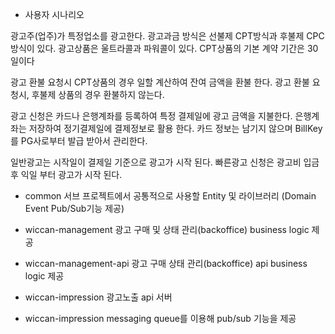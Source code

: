 * 사용자 시나리오

광고주(업주)가 특정업소를 광고한다.
광고과금 방식은 선불제 CPT방식과 후불제 CPC방식이 있다.
광고상품은 울트라콜과 파워콜이 있다.
CPT상품의 기본 계약 기간은 30일이다

광고 환불 요청시 CPT상품의 경우 일할 계산하여 잔여 금액을 환불 한다.
광고 환불 요청시, 후불제 상품의 경우 환불하지 않는다.

광고 신청은 카드나 은행계좌를 등록하여 특정 결제일에 광고 금액을 지불한다.
은행계좌는 저장하여 정기결제일에 결제정보로 활용 한다.
카드 정보는 남기지 않으며 BillKey를 PG사로부터 발급 받아서 관리한다.

일반광고는 시작일이 결제일 기준으로 광고가 시작 된다.
빠른광고 신청은 광고비 입금 후 익일 부터 광고가 시작 된다.

* common
  서브 프로젝트에서 공통적으로 사용할 Entity 및 라이브러리 (Domain Event Pub/Sub기능 제공)

* wiccan-management
  광고 구매 및 상태 관리(backoffice) business logic 제공

* wiccan-management-api
  광고 구매 상태 관리(backoffice) api business logic 제공

* wiccan-impression
  광고노출 api 서버

* wiccan-impression
  messaging queue를 이용해 pub/sub 기능을 제공
